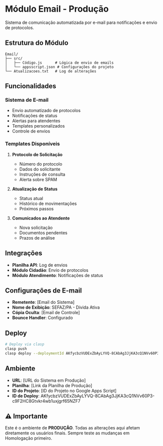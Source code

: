 # Módulo Email - Produção

Sistema de comunicação automatizada por e-mail para notificações e envio de protocolos.

## Estrutura do Módulo
```
Email/
├── src/
│   ├── Código.js      # Lógica de envio de emails
│   └── appsscript.json # Configurações do projeto
└── Atualizacoes.txt   # Log de alterações
```

## Funcionalidades

### Sistema de E-mail
- Envio automatizado de protocolos
- Notificações de status
- Alertas para atendentes
- Templates personalizados
- Controle de envios

### Templates Disponíveis
1. **Protocolo de Solicitação**
   - Número do protocolo
   - Dados do solicitante
   - Instruções de consulta
   - Alerta sobre SPAM

2. **Atualização de Status**
   - Status atual
   - Histórico de movimentações
   - Próximos passos

3. **Comunicados ao Atendente**
   - Nova solicitação
   - Documentos pendentes
   - Prazos de análise

## Integrações
- **Planilha API**: Log de envios
- **Módulo Cidadão**: Envio de protocolos
- **Módulo Atendimento**: Notificações de status

## Configurações de E-mail
- **Remetente**: [Email do Sistema]
- **Nome de Exibição**: SEFAZ/PA - Dívida Ativa
- **Cópia Oculta**: [Email de Controle]
- **Bounce Handler**: Configurado

## Deploy
```bash
# Deploy via clasp
clasp push
clasp deploy --deploymentId AKfycbzVUDExZbAyLYVQ-8CAbAg3JjKA3cQ1NVv60P3-c9F2HC8Gtvkr4wb1uxjgrf65NZF7 --description "Deploy Produção - Email"
```

## Ambiente
- **URL**: [URL do Sistema em Produção]
- **Planilha**: [Link da Planilha de Produção]
- **ID do Projeto**: [ID do Projeto no Google Apps Script]
- **ID de Deploy**: AKfycbzVUDExZbAyLYVQ-8CAbAg3JjKA3cQ1NVv60P3-c9F2HC8Gtvkr4wb1uxjgrf65NZF7

## ⚠️ Importante
Este é o ambiente de **PRODUÇÃO**. Todas as alterações aqui afetam diretamente os usuários finais. Sempre teste as mudanças em Homologação primeiro.
